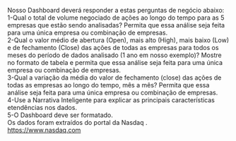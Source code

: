 Nosso Dashboard deverá responder a estas perguntas de negócio abaixo:
1-Qual o total de volume negociado de ações ao longo do tempo para as 5 empresas que  estão  sendo  analisadas?  Permita  que  essa  análise  seja  feita  para  uma  única empresa ou combinação de empresas. <br>
2-Qual  o  valor  médio  de  abertura  (Open),  mais  alto  (High),  mais  baixo  (Low)  e  de fechamento (Close) das ações de todas as empresas para todos os meses do período de  dados  analisado  (1  ano  em  nosso  exemplo)?  Mostre  no  formato  de  tabela  e permita  que  essa  análise  seja  feita  para  uma  única  empresa  ou  combinação  de empresas. <br>
3-Qual  a  variação  da  média  do  valor  de fechamento  (close)  das  ações  de  todas  as empresas  ao  longo  do  tempo,  mês  a  mês?  Permita  que  essa  análise  seja  feita  para uma única empresa ou combinação de empresas. <br>
4-Use a Narrativa Inteligente para explicar as principais características etendências nos dados. <br>
5-O Dashboard deve ser formatado. <br>
Os  dados  foram  extraídos do  portal  da  Nasdaq . <br>
https://www.nasdaq.com
